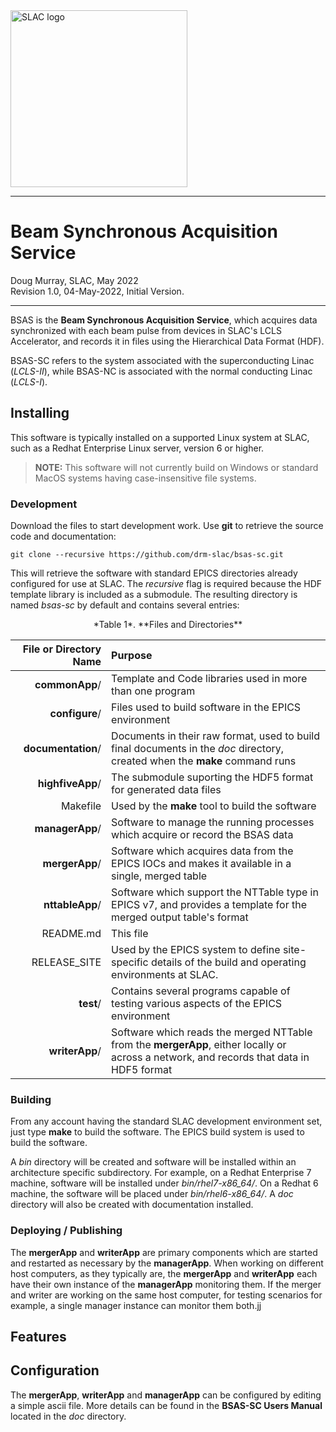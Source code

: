 <html lang="en">
<div id="pagehead">
    <a href="https://www.slac.stanford.edu/">
        <img alt="SLAC logo" src="https://www.slac.stanford.edu/grp/ad/model/images/SLAC-lab-hires.png" width="283"/>      
    </a>
</div>

<hr/>

# Beam Synchronous Acquisition Service
    
Doug Murray, SLAC, May 2022<br />
Revision 1.0, 04-May-2022, Initial Version.

<hr />

BSAS is the **Beam Synchronous Acquisition Service**, which acquires data synchronized with each beam pulse from devices in SLAC's LCLS Accelerator, and records it in files using the Hierarchical Data Format (HDF).

BSAS-SC refers to the system associated with the superconducting Linac (*LCLS-II*), while BSAS-NC is associated with the normal conducting Linac (*LCLS-I*).

## Installing

This software is typically installed on a supported Linux system at SLAC, such as a Redhat Enterprise Linux server, version 6 or higher.

> **NOTE:**
> This software will not currently build on Windows or standard MacOS systems having case-insensitive file systems.

### Development

Download the files to start development work.  Use **git** to retrieve the source code and documentation:

```shell
git clone --recursive https://github.com/drm-slac/bsas-sc.git
```

This will retrieve the software with standard EPICS directories already configured for use at SLAC.  The *recursive* flag is required because the HDF template library is included as a submodule.
The resulting directory is named *bsas-sc* by default and contains several entries:

<center><caption>*Table 1*.  **Files and Directories**</caption></center>

| File or Directory Name | Purpose |
|---:|:---|
| **commonApp**/     | Template and Code libraries used in more than one program |
| **configure**/     | Files used to build software in the EPICS environment |
| **documentation**/ | Documents in their raw format, used to build final documents in the *doc* directory, created when the **make** command runs |
| **highfiveApp**/   | The submodule suporting the HDF5 format for generated data files |
| Makefile           | Used by the **make** tool to build the software |
| **managerApp**/    | Software to manage the running processes which acquire or record the BSAS data |
| **mergerApp**/     | Software which acquires data from the EPICS IOCs and makes it available in a single, merged table |
| **nttableApp**/    | Software which support the NTTable type in EPICS v7, and provides a template for the merged output table's format |
| README.md          | This file |
| RELEASE_SITE       | Used by the EPICS system to define site-specific details of the build and operating environments at SLAC. |
| **test**/          | Contains several programs capable of testing various aspects of the EPICS environment |
| **writerApp**/     | Software which reads the merged NTTable from the **mergerApp**, either locally or across a network, and records that data in HDF5 format |

### Building

From any account having the standard SLAC development environment set, just type **make** to build the software.  The EPICS build system is used to build the software.

A *bin* directory will be created and software will be installed within an architecture specific subdirectory.  For example, on a Redhat Enterprise 7 machine, software will be installed under *bin/rhel7-x86_64/*.  On a Redhat 6 machine, the software will be placed under *bin/rhel6-x86_64/*.
A *doc* directory will also be created with documentation installed.

### Deploying / Publishing

The **mergerApp** and **writerApp** are primary components which are started and restarted as necessary by the **managerApp**.  When working on different host computers, as they typically are, the **mergerApp** and **writerApp** each have their own instance of the **managerApp** monitoring them.  If the merger and writer are working on the same host computer, for testing scenarios for example, a single manager instance can monitor them both.jj

## Features

## Configuration

The **mergerApp**, **writerApp** and **managerApp** can be configured by editing a simple ascii file.
More details can be found in the **BSAS-SC Users Manual** located in the *doc* directory.
